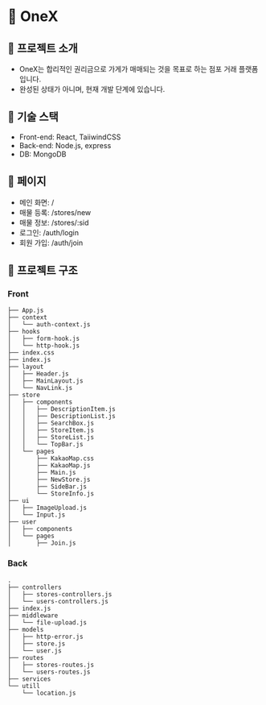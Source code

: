 # 🚀 OneX

## 📌 프로젝트 소개

- OneX는 합리적인 권리금으로 가게가 매매되는 것을 목표로 하는 점포 거래 플랫폼입니다.
- 완성된 상태가 아니며, 현재 개발 단계에 있습니다.

## 📌 기술 스택

- Front-end: React, TaiiwindCSS
- Back-end: Node.js, express
- DB: MongoDB

## 📌 페이지

- 메인 화면: /
- 매물 등록: /stores/new
- 매물 정보: /stores/:sid
- 로그인: /auth/login 
- 회원 가입: /auth/join


## 📌 프로젝트 구조

### Front
``` 
├── App.js
├── context
│   └── auth-context.js
├── hooks
│   ├── form-hook.js
│   └── http-hook.js
├── index.css
├── index.js
├── layout
│   ├── Header.js
│   ├── MainLayout.js
│   └── NavLink.js
├── store
│   ├── components
│   │   ├── DescriptionItem.js
│   │   ├── DescriptionList.js
│   │   ├── SearchBox.js
│   │   ├── StoreItem.js
│   │   ├── StoreList.js
│   │   └── TopBar.js
│   └── pages
│       ├── KakaoMap.css
│       ├── KakaoMap.js
│       ├── Main.js
│       ├── NewStore.js
│       ├── SideBar.js
│       └── StoreInfo.js
├── ui
│   ├── ImageUpload.js
│   └── Input.js
├── user
│   ├── components
│   └── pages
│       ├── Join.js
```

### Back

```
.
├── controllers
│   ├── stores-controllers.js
│   └── users-controllers.js
├── index.js
├── middleware
│   └── file-upload.js
├── models
│   ├── http-error.js
│   ├── store.js
│   └── user.js
├── routes
│   ├── stores-routes.js
│   └── users-routes.js
├── services
└── utill
    └── location.js
```
